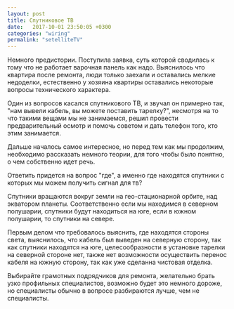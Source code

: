 ```yaml
---
layout: post
title: Спутниковое ТВ
date:   2017-10-01 23:50:05 +0300
categories: "wiring"
permalink: "setelliteTV"
---
```

Немного предистории.
Поступила заявка, суть которой сводилась к тому что не работает варочная панель как надо.
Выяснилось что квартира после ремонта, люди только заехали и оставались мелкие недоделки, естественно у хозяина квартиры оставались некоторые вопросы технического характера.

Один из вопросов касался спутникового ТВ, и звучал он примерно так, "нам вывели кабель, вы можете поставить тарелку?", несмотря на то что такими вещами мы не занимаемся, решил провести предварительный осмотр и помочь советом и дать телефон того, кто этим занимается.

Дальше началось самое интересное, но перед тем как мы продолжим, необходимо рассказать немного теории, для того чтобы было понятно, о чем собственно идет речь.

Ответить придется на вопрос "где", а именно где находятся спутники с которых мы можем получить сигнал для тв?

Спутники вращаются вокруг земли на гео-стационарной орбите, над экватором планеты. Соответственно если мы находимся в северном полушарии, спутники будут находиться на юге, если в южном полушарии, то спутники на севере.

Первым делом что требовалось выяснить, где находятся стороны света, выяснилось, что кабель был выведен на северную сторону, так как спутники находятся на юге, целесообразности в установке тарелки на северной стороне нет, также нет возможности осуществить перенос кабеля на южную сторону, так как уже сделанна чистовая отделка.

Выбирайте грамотных подрядчиков для ремонта, желательно брать узко профильных специалистов, возможно будет это немного дороже, но специалисты обычно в вопросе разбираются лучше, чем не специалисты.

